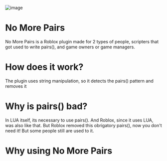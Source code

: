 ![image](https://i.ibb.co/xGBMLx3/Sem-t-tulo-13.png)
# No More Pairs
No More Pairs is a Roblox plugin made for 2 types of people, scripters that got used to write pairs(), and game owners or game managers.
# How does it work?
The plugin uses string manipulation, so it detects the pairs() pattern and removes it
# Why is pairs() bad?
In LUA itself, its necessary to use pairs(). And Roblox, since it uses LUA, was also like that. But Roblox removed this obrigatory pairs(), now you don't need it! But some people still are used to it.
# Why using No More Pairs

